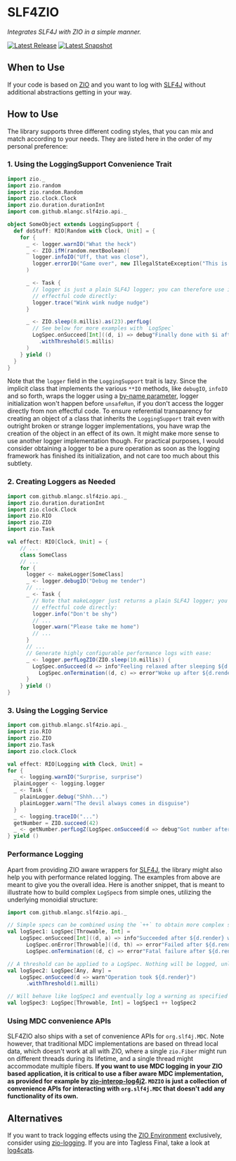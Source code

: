 # SLF4ZIO
*Integrates SLF4J with ZIO in a simple manner.*

[![Latest Release](https://img.shields.io/maven-central/v/com.github.mlangc/slf4zio_2.13?color=green&label=latest-release)](https://oss.sonatype.org/content/repositories/releases/com/github/mlangc/slf4zio_2.13)
[![Latest Snapshot](https://img.shields.io/nexus/s/com.github.mlangc/slf4zio_2.13?label=latest-snapshot&server=https%3A%2F%2Foss.sonatype.org)](https://oss.sonatype.org/content/repositories/snapshots/com/github/mlangc/slf4zio_2.13/)

## When to Use
If your code is based on [ZIO](https://zio.dev/) and you want to log with [SLF4J](https://www.slf4j.org/) without additional abstractions getting
in your way.

## How to Use
The library supports three different coding styles, that you can mix and match according to your needs. They are listed here in the order of
my personal preference:

### 1. Using the LoggingSupport Convenience Trait

````scala
import zio._
import zio.random
import zio.random.Random
import zio.clock.Clock
import zio.duration.durationInt
import com.github.mlangc.slf4zio.api._

object SomeObject extends LoggingSupport {
  def doStuff: RIO[Random with Clock, Unit] = {
    for {
      _ <- logger.warnIO("What the heck")
      _ <- ZIO.ifM(random.nextBoolean)(
        logger.infoIO("Uff, that was close"),
        logger.errorIO("Game over", new IllegalStateException("This is the end"))
      )

      _ <- Task {
        // logger is just a plain SLF4J logger; you can therefore use it from
        // effectful code directly:
        logger.trace("Wink wink nudge nudge")
      }

      _ <- ZIO.sleep(8.millis).as(23).perfLog(
        // See below for more examples with `LogSpec`
        LogSpec.onSucceed[Int]((d, i) => debug"Finally done with $i after ${d.render}")
          .withThreshold(5.millis)
      )
    } yield ()
  }
}
````

Note that the `logger` field in the `LoggingSupport` trait is lazy. Since the implicit class
that implements the various `**IO` methods, like `debugIO`, `infoIO` and so forth, wraps the
logger using a [by-name parameter](https://docs.scala-lang.org/tour/by-name-parameters.html),
logger initialization won't happen before `unsafeRun`, if you don't access the logger directly
from non effectful code. To ensure referential transparency for creating an object of a class that
inherits the `LoggingSupport` trait even with outright broken or strange logger implementations,
you have wrap the creation of the object in an effect of its own. It might make more sense to use
another logger implementation though. For practical purposes, I would consider obtaining a 
logger to be a pure operation as soon as the logging framework has finished its initialization,
and not care too much about this subtlety.

### 2. Creating Loggers as Needed

```scala
import com.github.mlangc.slf4zio.api._
import zio.duration.durationInt
import zio.clock.Clock
import zio.RIO
import zio.ZIO
import zio.Task

val effect: RIO[Clock, Unit] = {
    // ...
    class SomeClass
    // ...
    for {
      logger <- makeLogger[SomeClass]
      _ <- logger.debugIO("Debug me tender")
      // ...
      _ <- Task {
        // Note that makeLogger just returns a plain SLF4J logger; you can therefore use it from
        // effectful code directly:
        logger.info("Don't be shy")
        // ...
        logger.warn("Please take me home")
        // ...
      }
      // ...
      // Generate highly configurable performance logs with ease:
      _ <- logger.perfLogZIO(ZIO.sleep(10.millis)) {
        LogSpec.onSucceed(d => info"Feeling relaxed after sleeping ${d.render}") ++
          LogSpec.onTermination((d, c) => error"Woke up after ${d.render}: ${c.prettyPrint}")
      }
    } yield ()
}
```

### 3. Using the Logging Service

```scala
import com.github.mlangc.slf4zio.api._
import zio.RIO
import zio.ZIO
import zio.Task
import zio.clock.Clock

val effect: RIO[Logging with Clock, Unit] =
for {
  _ <- logging.warnIO("Surprise, surprise")
  plainLogger <- logging.logger
  _ <- Task {
    plainLogger.debug("Shhh...")
    plainLogger.warn("The devil always comes in disguise")
  }
  _ <- logging.traceIO("...")
  getNumber = ZIO.succeed(42)
  _ <- getNumber.perfLogZ(LogSpec.onSucceed(d => debug"Got number after ${d.render}"))
} yield ()
```

### Performance Logging
Apart from providing ZIO aware wrappers for [SLF4J](https://www.slf4j.org/), the library might also
help you with performance related logging. The examples from above are meant to give you the overall
idea. Here is another snippet, that is meant to illustrate how to build complex `LogSpec`s from simple
ones, utilizing the underlying monoidial structure:

```scala
import com.github.mlangc.slf4zio.api._

// Simple specs can be combined using the `++` to obtain more complex specs
val logSpec1: LogSpec[Throwable, Int] =
    LogSpec.onSucceed[Int]((d, a) => info"Succeeded after ${d.render} with $a") ++
      LogSpec.onError[Throwable]((d, th) => error"Failed after ${d.render} with $th") ++
      LogSpec.onTermination((d, c) => error"Fatal failure after ${d.render}: ${c.prettyPrint}")

// A threshold can be applied to a LogSpec. Nothing will be logged, unless the threshold is exceeded.
val logSpec2: LogSpec[Any, Any] =
    LogSpec.onSucceed(d => warn"Operation took ${d.render}")
      .withThreshold(1.milli)

// Will behave like logSpec1 and eventually log a warning as specified in logSpec2
val logSpec3: LogSpec[Throwable, Int] = logSpec1 ++ logSpec2
```

### Using MDC convenience APIs
SLF4ZIO also ships with a set of convenience APIs for `org.slf4j.MDC`. Note however, that traditional
MDC implementations are based on thread local data, which doesn't work at all with ZIO, where a
single `zio.Fiber` might run on different threads during its lifetime, and a single thread might 
accommodate multiple fibers. **If you want to use MDC logging in your ZIO based application, it is
critical to use a fiber aware MDC implementation, as provided for example by 
[zio-interop-log4j2](https://github.com/mlangc/zio-interop-log4j2). `MDZIO` is just a collection of
convenience APIs for interacting with `org.slf4j.MDC` that doesn't add any functionality of its own.**

## Alternatives
If you want to track logging effects using the [ZIO Environment](http://degoes.net/articles/zio-environment) exclusively, consider using
[zio-logging](https://github.com/zio/zio-logging). If you are into Tagless Final,
take a look at [log4cats](https://github.com/ChristopherDavenport/log4cats).







